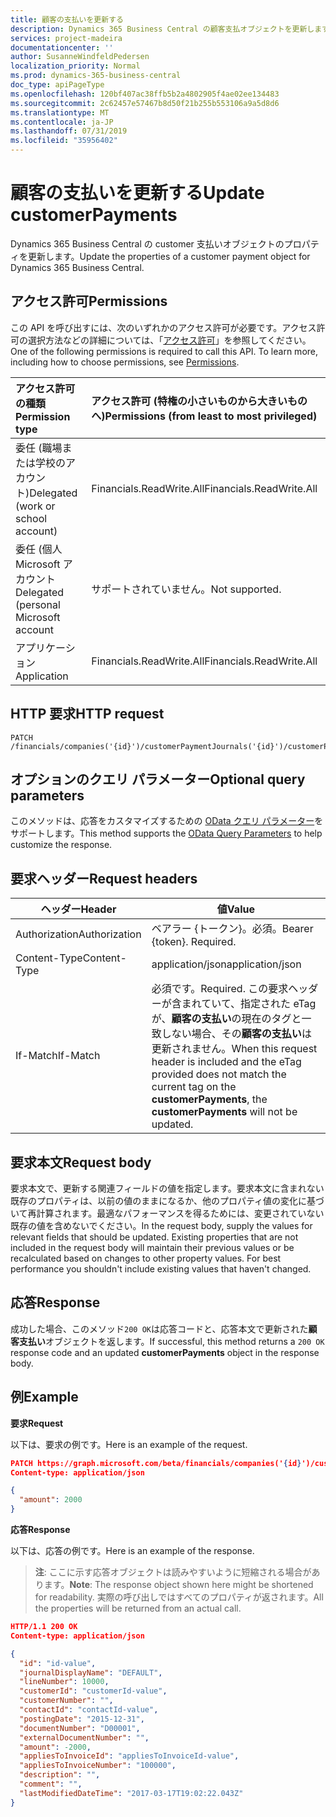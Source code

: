 ```yaml
---
title: 顧客の支払いを更新する
description: Dynamics 365 Business Central の顧客支払オブジェクトを更新します。
services: project-madeira
documentationcenter: ''
author: SusanneWindfeldPedersen
localization_priority: Normal
ms.prod: dynamics-365-business-central
doc_type: apiPageType
ms.openlocfilehash: 120bf407ac38ffb5b2a4802905f4ae02ee134483
ms.sourcegitcommit: 2c62457e57467b8d50f21b255b553106a9a5d8d6
ms.translationtype: MT
ms.contentlocale: ja-JP
ms.lasthandoff: 07/31/2019
ms.locfileid: "35956402"
---
```

# <a name="update-customerpayments"></a><span data-ttu-id="b9b56-103">顧客の支払いを更新する</span><span class="sxs-lookup"><span data-stu-id="b9b56-103">Update customerPayments</span></span>
<span data-ttu-id="b9b56-104">Dynamics 365 Business Central の customer 支払いオブジェクトのプロパティを更新します。</span><span class="sxs-lookup"><span data-stu-id="b9b56-104">Update the properties of a customer payment object for Dynamics 365 Business Central.</span></span>

## <a name="permissions"></a><span data-ttu-id="b9b56-105">アクセス許可</span><span class="sxs-lookup"><span data-stu-id="b9b56-105">Permissions</span></span>
<span data-ttu-id="b9b56-p101">この API を呼び出すには、次のいずれかのアクセス許可が必要です。アクセス許可の選択方法などの詳細については、「[アクセス許可](/graph/permissions-reference)」を参照してください。</span><span class="sxs-lookup"><span data-stu-id="b9b56-p101">One of the following permissions is required to call this API. To learn more, including how to choose permissions, see [Permissions](/graph/permissions-reference).</span></span>

|<span data-ttu-id="b9b56-108">アクセス許可の種類</span><span class="sxs-lookup"><span data-stu-id="b9b56-108">Permission type</span></span> |<span data-ttu-id="b9b56-109">アクセス許可 (特権の小さいものから大きいものへ)</span><span class="sxs-lookup"><span data-stu-id="b9b56-109">Permissions (from least to most privileged)</span></span>|
|:---------------|:------------------------------------------|
|<span data-ttu-id="b9b56-110">委任 (職場または学校のアカウント)</span><span class="sxs-lookup"><span data-stu-id="b9b56-110">Delegated (work or school account)</span></span>|<span data-ttu-id="b9b56-111">Financials.ReadWrite.All</span><span class="sxs-lookup"><span data-stu-id="b9b56-111">Financials.ReadWrite.All</span></span> |
|<span data-ttu-id="b9b56-112">委任 (個人 Microsoft アカウント</span><span class="sxs-lookup"><span data-stu-id="b9b56-112">Delegated (personal Microsoft account</span></span>|<span data-ttu-id="b9b56-113">サポートされていません。</span><span class="sxs-lookup"><span data-stu-id="b9b56-113">Not supported.</span></span>|
|<span data-ttu-id="b9b56-114">アプリケーション</span><span class="sxs-lookup"><span data-stu-id="b9b56-114">Application</span></span>|<span data-ttu-id="b9b56-115">Financials.ReadWrite.All</span><span class="sxs-lookup"><span data-stu-id="b9b56-115">Financials.ReadWrite.All</span></span>|

## <a name="http-request"></a><span data-ttu-id="b9b56-116">HTTP 要求</span><span class="sxs-lookup"><span data-stu-id="b9b56-116">HTTP request</span></span>

```
PATCH /financials/companies('{id}')/customerPaymentJournals('{id}')/customerPayments('{id}')
```

## <a name="optional-query-parameters"></a><span data-ttu-id="b9b56-117">オプションのクエリ パラメーター</span><span class="sxs-lookup"><span data-stu-id="b9b56-117">Optional query parameters</span></span>
<span data-ttu-id="b9b56-118">このメソッドは、応答をカスタマイズするための [OData クエリ パラメーター](/graph/query-parameters)をサポートします。</span><span class="sxs-lookup"><span data-stu-id="b9b56-118">This method supports the [OData Query Parameters](/graph/query-parameters) to help customize the response.</span></span>

## <a name="request-headers"></a><span data-ttu-id="b9b56-119">要求ヘッダー</span><span class="sxs-lookup"><span data-stu-id="b9b56-119">Request headers</span></span>
|<span data-ttu-id="b9b56-120">ヘッダー</span><span class="sxs-lookup"><span data-stu-id="b9b56-120">Header</span></span>        |<span data-ttu-id="b9b56-121">値</span><span class="sxs-lookup"><span data-stu-id="b9b56-121">Value</span></span>                    |
|--------------|-------------------------|
|<span data-ttu-id="b9b56-122">Authorization</span><span class="sxs-lookup"><span data-stu-id="b9b56-122">Authorization</span></span> |<span data-ttu-id="b9b56-p102">ベアラー {トークン}。必須。</span><span class="sxs-lookup"><span data-stu-id="b9b56-p102">Bearer {token}. Required.</span></span>|
|<span data-ttu-id="b9b56-125">Content-Type</span><span class="sxs-lookup"><span data-stu-id="b9b56-125">Content-Type</span></span>  |<span data-ttu-id="b9b56-126">application/json</span><span class="sxs-lookup"><span data-stu-id="b9b56-126">application/json</span></span>         |
|<span data-ttu-id="b9b56-127">If-Match</span><span class="sxs-lookup"><span data-stu-id="b9b56-127">If-Match</span></span>      |<span data-ttu-id="b9b56-128">必須です。</span><span class="sxs-lookup"><span data-stu-id="b9b56-128">Required.</span></span> <span data-ttu-id="b9b56-129">この要求ヘッダーが含まれていて、指定された eTag が、**顧客の支払い**の現在のタグと一致しない場合、その**顧客の支払い**は更新されません。</span><span class="sxs-lookup"><span data-stu-id="b9b56-129">When this request header is included and the eTag provided does not match the current tag on the **customerPayments**, the **customerPayments** will not be updated.</span></span>    |

## <a name="request-body"></a><span data-ttu-id="b9b56-130">要求本文</span><span class="sxs-lookup"><span data-stu-id="b9b56-130">Request body</span></span>
<span data-ttu-id="b9b56-p104">要求本文で、更新する関連フィールドの値を指定します。要求本文に含まれない既存のプロパティは、以前の値のままになるか、他のプロパティ値の変化に基づいて再計算されます。最適なパフォーマンスを得るためには、変更されていない既存の値を含めないでください。</span><span class="sxs-lookup"><span data-stu-id="b9b56-p104">In the request body, supply the values for relevant fields that should be updated. Existing properties that are not included in the request body will maintain their previous values or be recalculated based on changes to other property values. For best performance you shouldn't include existing values that haven't changed.</span></span>

## <a name="response"></a><span data-ttu-id="b9b56-134">応答</span><span class="sxs-lookup"><span data-stu-id="b9b56-134">Response</span></span>
<span data-ttu-id="b9b56-135">成功した場合、このメソッド`200 OK`は応答コードと、応答本文で更新された**顧客支払い**オブジェクトを返します。</span><span class="sxs-lookup"><span data-stu-id="b9b56-135">If successful, this method returns a `200 OK` response code and an updated **customerPayments** object in the response body.</span></span>

## <a name="example"></a><span data-ttu-id="b9b56-136">例</span><span class="sxs-lookup"><span data-stu-id="b9b56-136">Example</span></span>

<span data-ttu-id="b9b56-137">**要求**</span><span class="sxs-lookup"><span data-stu-id="b9b56-137">**Request**</span></span>

<span data-ttu-id="b9b56-138">以下は、要求の例です。</span><span class="sxs-lookup"><span data-stu-id="b9b56-138">Here is an example of the request.</span></span>
```json
PATCH https://graph.microsoft.com/beta/financials/companies('{id}')/customerPaymentJournals('{id}')/customerPayments('{id}')
Content-type: application/json

{
  "amount": 2000
}
```

<span data-ttu-id="b9b56-139">**応答**</span><span class="sxs-lookup"><span data-stu-id="b9b56-139">**Response**</span></span>

<span data-ttu-id="b9b56-140">以下は、応答の例です。</span><span class="sxs-lookup"><span data-stu-id="b9b56-140">Here is an example of the response.</span></span> 

> <span data-ttu-id="b9b56-141">**注**: ここに示す応答オブジェクトは読みやすいように短縮される場合があります。</span><span class="sxs-lookup"><span data-stu-id="b9b56-141">**Note**: The response object shown here might be shortened for readability.</span></span> <span data-ttu-id="b9b56-142">実際の呼び出しではすべてのプロパティが返されます。</span><span class="sxs-lookup"><span data-stu-id="b9b56-142">All the properties will be returned from an actual call.</span></span>

```json
HTTP/1.1 200 OK
Content-type: application/json

{
  "id": "id-value",
  "journalDisplayName": "DEFAULT",
  "lineNumber": 10000,
  "customerId": "customerId-value",
  "customerNumber": "",
  "contactId": "contactId-value",
  "postingDate": "2015-12-31",
  "documentNumber": "D00001",
  "externalDocumentNumber": "",
  "amount": -2000,
  "appliesToInvoiceId": "appliesToInvoiceId-value",
  "appliesToInvoiceNumber": "100000",
  "description": "",
  "comment": "",
  "lastModifiedDateTime": "2017-03-17T19:02:22.043Z"
}
```

